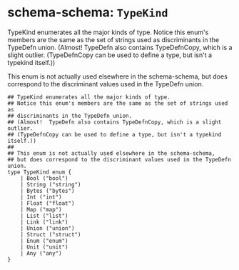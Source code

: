 # schema-schema: `TypeKind`

TypeKind enumerates all the major kinds of type.
Notice this enum's members are the same as the set of strings used as
discriminants in the TypeDefn union.
(Almost!  TypeDefn also contains TypeDefnCopy, which is a slight outlier.
(TypeDefnCopy can be used to define a type, but isn't a typekind itself.))

This enum is not actually used elsewhere in the schema-schema,
but does correspond to the discriminant values used in the TypeDefn union.

```ipldsch
## TypeKind enumerates all the major kinds of type.
## Notice this enum's members are the same as the set of strings used as
## discriminants in the TypeDefn union.
## (Almost!  TypeDefn also contains TypeDefnCopy, which is a slight outlier.
## (TypeDefnCopy can be used to define a type, but isn't a typekind itself.))
##
## This enum is not actually used elsewhere in the schema-schema,
## but does correspond to the discriminant values used in the TypeDefn union.
type TypeKind enum {
	| Bool ("bool")
	| String ("string")
	| Bytes ("bytes")
	| Int ("int")
	| Float ("float")
	| Map ("map")
	| List ("list")
	| Link ("link")
	| Union ("union")
	| Struct ("struct")
	| Enum ("enum")
	| Unit ("unit")
	| Any ("any")
}
```
